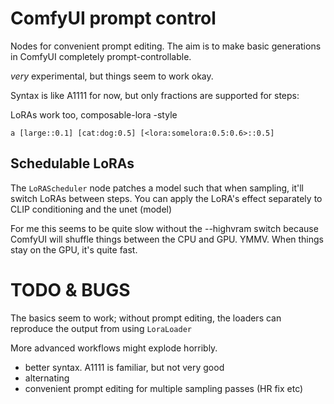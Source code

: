 # ComfyUI prompt control

Nodes for convenient prompt editing. The aim is to make basic generations in ComfyUI completely prompt-controllable.

*very* experimental, but things seem to work okay.

Syntax is like A1111 for now, but only fractions are supported for steps:

LoRAs work too, composable-lora -style

```
a [large::0.1] [cat:dog:0.5] [<lora:somelora:0.5:0.6>::0.5]
```

## Schedulable LoRAs
The `LoRAScheduler` node patches a model such that when sampling, it'll switch LoRAs between steps. You can apply the LoRA's effect separately to CLIP conditioning and the unet (model)

For me this seems to be quite slow without the --highvram switch because ComfyUI will shuffle things between the CPU and GPU. YMMV. When things stay on the GPU, it's quite fast.


# TODO & BUGS

The basics seem to work; without prompt editing, the loaders can reproduce the output from using `LoraLoader`

More advanced workflows might explode horribly.

- better syntax. A1111 is familiar, but not very good
- alternating
- convenient prompt editing for multiple sampling passes (HR fix etc)
